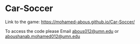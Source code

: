 # Car-Soccer

Link to the game: https://mohamed-abous.github.io/Car-Soccer/

To access the code please Email abous012@umn.edu or aboushanab.mohamed012@umn.edu
